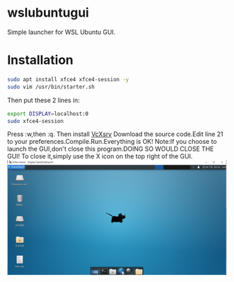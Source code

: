 # wslubuntugui
Simple launcher for WSL Ubuntu GUI.
# Installation
```bash
sudo apt install xfce4 xfce4-session -y
sudo vim /usr/bin/starter.sh
```
Then put these 2 lines in:
```bash
export DISPLAY=localhost:0
sudo xfce4-session
```
Press :w,then :q.
Then install [VcXsrv](https://sourceforge.net/projects/vcxsrv/)
Download the source code.Edit line 21 to your preferences.Compile.Run.Everything is OK!
Note:If you choose to launch the GUI,don't close this program.DOING SO WOULD CLOSE THE GUI!
To close it,simply use the X icon on the top right of the GUI.
![Screenshot](https://github.com/Davidasx/wslubuntugui/blob/69809c185ddca8db6bc6edff591f01ed02c2119a/screenshot.png)

